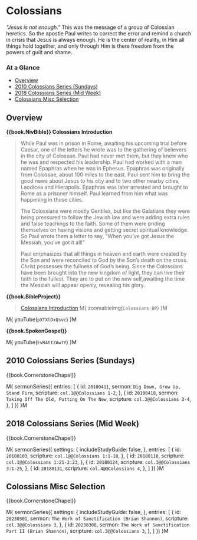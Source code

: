 # Colossians

_"Jesus is not enough."_ This was the message of a group of Colossian
heretics. So the apostle Paul writes to correct the error and remind a
church in crisis that Jesus is always enough. He is the center of
reality, in Him all things hold together, and only through Him is
there freedom from the powers of guilt and shame.


### At a Glance

- [Overview](#overview)
- [2010 Colossians Series (Sundays)](#2010-colossians-series-sundays)
- [2018 Colossians Series (Mid Week)](#2018-colossians-series-mid-week)
- [Colossians Misc Selection](#colossians-misc-selection)


## Overview

**{{book.NivBible}} Colossians Introduction**

> While Paul was in prison in Rome, awaiting his upcoming trial before
> Caesar, one of the letters he wrote was to the gathering of believers
> in the city of Colossae. Paul had never met them, but they knew who he
> was and respected his leadership. Paul had worked with a man named
> Epaphras when he was in Ephesus. Epaphras was originally from
> Colossae, about 100 miles to the east. Paul sent him to bring the good
> news about Jesus to his city and to two other nearby cities, Laodicea
> and Hierapolis. Epaphras was later arrested and brought to Rome as a
> prisoner himself. Paul learned from him what was happening in those
> cities.
> 
> The Colossians were mostly Gentiles, but like the Galatians they were
> being pressured to follow the Jewish law and were adding extra rules
> and false teachings to the faith. Some of them were priding themselves
> on having visions and getting secret spiritual knowledge. So Paul
> wrote them a letter to say, “When you’ve got Jesus the Messiah, you’ve
> got it all!”
> 
> Paul emphasizes that all things in heaven and earth were created by
> the Son and were reconciled to God by the Son’s death on the
> cross. Christ possesses the fullness of God’s being. Since the
> Colossians have been brought into the new kingdom of light, they can
> live their faith to the fullest. They are to put on the new
> self,awaiting the time the Messiah will appear openly, revealing his
> glory.


**{{book.BibleProject}}**

> [Colossians Introduction](https://bibleproject.com/explore/video/colossians/)
M{ zoomableImg(`Colossians_BP`) }M

M{ youTube(`pXTXlDxQsvc`) }M


**{{book.SpokenGospel}}**

M{ youTube(`EvR4tIZAw7Y`) }M



## 2010 Colossians Series (Sundays)

{{book.CornerstoneChapel}}

M{ sermonSeries({
  entries: [
    { id: `20100411`, sermon: `Dig Down, Grow Up, Stand Firm`,          scripture: `col.1@@Colossians 1-2`, },
    { id: `20100418`, sermon: `Taking Off The Old, Putting On The New`, scripture: `col.3@@Colossians 3-4`, },
  ]
}) }M



## 2018 Colossians Series (Mid Week)

{{book.CornerstoneChapel}}

M{ sermonSeries({
  settings: {
    includeStudyGuide: false,
  },
  entries: [
    { id: `20180103`, scripture: `col.1@@Colossians 1:1-18`,    },
    { id: `20180110`, scripture: `col.1@@Colossians 1:21-2:23`, },
    { id: `20180124`, scripture: `col.3@@Colossians 3:1-25`,    },
    { id: `20180131`, scripture: `col.4@@Colossians 4`,         },
  ]
}) }M



## Colossians Misc Selection

{{book.CornerstoneChapel}}

M{ sermonSeries({
  settings: {
    includeStudyGuide: false,
  },
  entries: [
    { id: `20230301`, sermon: `The Work of Sanctification (Brian Shannon)`,         scripture: `col.3@@Colossians 3`, },
    { id: `20230308`, sermon: `The Work of Sanctification Part II (Brian Shannon)`, scripture: `col.3@@Colossians 3`, },
  ]
}) }M
